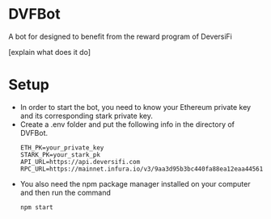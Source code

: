 # DVFBot
A bot for designed to benefit from the reward program of DeversiFi

[explain what does it do]

# Setup

- In order to start the bot, you need to know your Ethereum private key and its corresponding stark private key. 
- Create a .env folder and put the following info in the directory of DVFBot.
  ```
  ETH_PK=your_private_key
  STARK_PK=your_stark_pk
  API_URL=https://api.deversifi.com
  RPC_URL=https://mainnet.infura.io/v3/9aa3d95b3bc440fa88ea12eaa4456161
  ```
- You also need the npm package manager installed on your computer and then run the command 
  ```
  npm start
  ```
